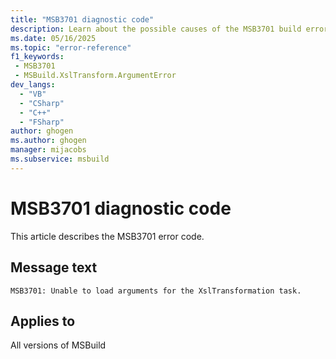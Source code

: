 ```yaml
---
title: "MSB3701 diagnostic code"
description: Learn about the possible causes of the MSB3701 build error, and get troubleshooting tips.
ms.date: 05/16/2025
ms.topic: "error-reference"
f1_keywords:
 - MSB3701
 - MSBuild.XslTransform.ArgumentError
dev_langs:
  - "VB"
  - "CSharp"
  - "C++"
  - "FSharp"
author: ghogen
ms.author: ghogen
manager: mijacobs
ms.subservice: msbuild
---
```


# MSB3701 diagnostic code

<!-- :::ErrorDefinitionDescription::: -->
<!-- :::editable-content name="introDescription"::: -->
This article describes the MSB3701 error code.
<!-- :::editable-content-end::: -->

## Message text

<!-- :::editable-content name="messageText"::: -->
`MSB3701: Unable to load arguments for the XslTransformation task.`
<!-- :::editable-content-end::: -->
<!-- MSB3701: Unable to load arguments for the XslTransformation task. {0} -->

<!-- :::editable-content name="postOutputDescription"::: -->
<!--
{StrBegin="MSB3701: "}
-->
<!-- :::editable-content-end::: -->
<!-- :::ErrorDefinitionDescription-end::: -->

## Applies to

All versions of MSBuild
